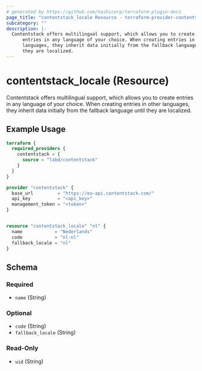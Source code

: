 ```yaml
---
# generated by https://github.com/hashicorp/terraform-plugin-docs
page_title: "contentstack_locale Resource - terraform-provider-contentstack"
subcategory: ""
description: |-
  Contentstack offers multilingual support, which allows you to create
      entries in any language of your choice. When creating entries in other
      languages, they inherit data initially from the fallback language until
      they are localized.
---
```


# contentstack_locale (Resource)

Contentstack offers multilingual support, which allows you to create
		entries in any language of your choice. When creating entries in other
		languages, they inherit data initially from the fallback language until
		they are localized.

## Example Usage

```terraform
terraform {
  required_providers {
    contentstack = {
      source = "labd/contentstack"
    }
  }
}

provider "contentstack" {
  base_url         = "https://eu-api.contentstack.com/"
  api_key          = "<api_key>"
  management_token = "<token>"
}


resource "contentstack_locale" "nl" {
  name            = "Nederlands"
  code            = "nl-nl"
  fallback_locale = "nl"
}
```

<!-- schema generated by tfplugindocs -->
## Schema

### Required

- `name` (String)

### Optional

- `code` (String)
- `fallback_locale` (String)

### Read-Only

- `uid` (String)


